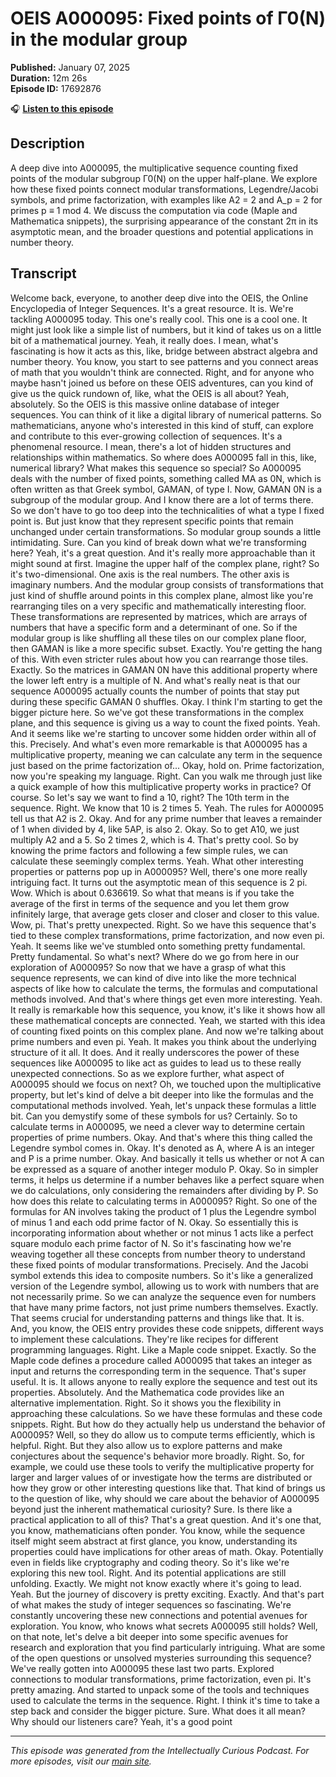 # OEIS A000095: Fixed points of Γ0(N) in the modular group

**Published:** January 07, 2025  
**Duration:** 12m 26s  
**Episode ID:** 17692876

🎧 **[Listen to this episode](https://intellectuallycurious.buzzsprout.com/2529712/episodes/17692876-oeis-a000095-fixed-points-of-γ0n-in-the-modular-group)**

## Description

A deep dive into A000095, the multiplicative sequence counting fixed points of the modular subgroup Γ0(N) on the upper half-plane. We explore how these fixed points connect modular transformations, Legendre/Jacobi symbols, and prime factorization, with examples like A2 = 2 and A_p = 2 for primes p ≡ 1 mod 4. We discuss the computation via code (Maple and Mathematica snippets), the surprising appearance of the constant 2π in its asymptotic mean, and the broader questions and potential applications in number theory.

## Transcript

Welcome back, everyone, to another deep dive into the OEIS, the Online Encyclopedia of Integer Sequences. It's a great resource. It is. We're tackling A000095 today. This one's really cool. This one is a cool one. It might just look like a simple list of numbers, but it kind of takes us on a little bit of a mathematical journey. Yeah, it really does. I mean, what's fascinating is how it acts as this, like, bridge between abstract algebra and number theory. You know, you start to see patterns and you connect areas of math that you wouldn't think are connected. Right, and for anyone who maybe hasn't joined us before on these OEIS adventures, can you kind of give us the quick rundown of, like, what the OEIS is all about? Yeah, absolutely. So the OEIS is this massive online database of integer sequences. You can think of it like a digital library of numerical patterns. So mathematicians, anyone who's interested in this kind of stuff, can explore and contribute to this ever-growing collection of sequences. It's a phenomenal resource. I mean, there's a lot of hidden structures and relationships within mathematics. So where does A000095 fall in this, like, numerical library? What makes this sequence so special? So A000095 deals with the number of fixed points, something called MA as 0N, which is often written as that Greek symbol, GAMAN, of type I. Now, GAMAN 0N is a subgroup of the modular group. And I know there are a lot of terms there. So we don't have to go too deep into the technicalities of what a type I fixed point is. But just know that they represent specific points that remain unchanged under certain transformations. So modular group sounds a little intimidating. Sure. Can you kind of break down what we're transforming here? Yeah, it's a great question. And it's really more approachable than it might sound at first. Imagine the upper half of the complex plane, right? So it's two-dimensional. One axis is the real numbers. The other axis is imaginary numbers. And the modular group consists of transformations that just kind of shuffle around points in this complex plane, almost like you're rearranging tiles on a very specific and mathematically interesting floor. These transformations are represented by matrices, which are arrays of numbers that have a specific form and a determinant of one. So if the modular group is like shuffling all these tiles on our complex plane floor, then GAMAN is like a more specific subset. Exactly. You're getting the hang of this. With even stricter rules about how you can rearrange those tiles. Exactly. So the matrices in GAMAN 0N have this additional property where the lower left entry is a multiple of N. And what's really neat is that our sequence A000095 actually counts the number of points that stay put during these specific GAMAN 0 shuffles. Okay. I think I'm starting to get the bigger picture here. So we've got these transformations in the complex plane, and this sequence is giving us a way to count the fixed points. Yeah. And it seems like we're starting to uncover some hidden order within all of this. Precisely. And what's even more remarkable is that A000095 has a multiplicative property, meaning we can calculate any term in the sequence just based on the prime factorization of... Okay, hold on. Prime factorization, now you're speaking my language. Right. Can you walk me through just like a quick example of how this multiplicative property works in practice? Of course. So let's say we want to find a 10, right? The 10th term in the sequence. Right. We know that 10 is 2 times 5. Yeah. The rules for A000095 tell us that A2 is 2. Okay. And for any prime number that leaves a remainder of 1 when divided by 4, like 5AP, is also 2. Okay. So to get A10, we just multiply A2 and a 5. So 2 times 2, which is 4. That's pretty cool. So by knowing the prime factors and following a few simple rules, we can calculate these seemingly complex terms. Yeah. What other interesting properties or patterns pop up in A000095? Well, there's one more really intriguing fact. It turns out the asymptotic mean of this sequence is 2 pi. Wow. Which is about 0.636619. So what that means is if you take the average of the first in terms of the sequence and you let them grow infinitely large, that average gets closer and closer and closer to this value. Wow, pi. That's pretty unexpected. Right. So we have this sequence that's tied to these complex transformations, prime factorization, and now even pi. Yeah. It seems like we've stumbled onto something pretty fundamental. Pretty fundamental. So what's next? Where do we go from here in our exploration of A000095? So now that we have a grasp of what this sequence represents, we can kind of dive into like the more technical aspects of like how to calculate the terms, the formulas and computational methods involved. And that's where things get even more interesting. Yeah. It really is remarkable how this sequence, you know, it's like it shows how all these mathematical concepts are connected. Yeah, we started with this idea of counting fixed points on this complex plane. And now we're talking about prime numbers and even pi. Yeah. It makes you think about the underlying structure of it all. It does. And it really underscores the power of these sequences like A000095 to like act as guides to lead us to these really unexpected connections. So as we explore further, what aspect of A000095 should we focus on next? Oh, we touched upon the multiplicative property, but let's kind of delve a bit deeper into like the formulas and the computational methods involved. Yeah, let's unpack these formulas a little bit. Can you demystify some of these symbols for us? Certainly. So to calculate terms in A000095, we need a clever way to determine certain properties of prime numbers. Okay. And that's where this thing called the Legendre symbol comes in. Okay. It's denoted as A, where A is an integer and P is a prime number. Okay. And basically it tells us whether or not A can be expressed as a square of another integer modulo P. Okay. So in simpler terms, it helps us determine if a number behaves like a perfect square when we do calculations, only considering the remainders after dividing by P. So how does this relate to calculating terms in A000095? Right. So one of the formulas for AN involves taking the product of 1 plus the Legendre symbol of minus 1 and each odd prime factor of N. Okay. So essentially this is incorporating information about whether or not minus 1 acts like a perfect square modulo each prime factor of N. So it's fascinating how we're weaving together all these concepts from number theory to understand these fixed points of modular transformations. Precisely. And the Jacobi symbol extends this idea to composite numbers. So it's like a generalized version of the Legendre symbol, allowing us to work with numbers that are not necessarily prime. So we can analyze the sequence even for numbers that have many prime factors, not just prime numbers themselves. Exactly. That seems crucial for understanding patterns and things like that. It is. And, you know, the OEIS entry provides these code snippets, different ways to implement these calculations. They're like recipes for different programming languages. Right. Like a Maple code snippet. Exactly. So the Maple code defines a procedure called A000095 that takes an integer as input and returns the corresponding term in the sequence. That's super useful. It is. It allows anyone to really explore the sequence and test out its properties. Absolutely. And the Mathematica code provides like an alternative implementation. Right. So it shows you the flexibility in approaching these calculations. So we have these formulas and these code snippets. Right. But how do they actually help us understand the behavior of A000095? Well, so they do allow us to compute terms efficiently, which is helpful. Right. But they also allow us to explore patterns and make conjectures about the sequence's behavior more broadly. Right. So, for example, we could use these tools to verify the multiplicative property for larger and larger values of or investigate how the terms are distributed or how they grow or other interesting questions like that. That kind of brings us to the question of like, why should we care about the behavior of A000095 beyond just the inherent mathematical curiosity? Sure. Is there like a practical application to all of this? That's a great question. And it's one that, you know, mathematicians often ponder. You know, while the sequence itself might seem abstract at first glance, you know, understanding its properties could have implications for other areas of math. Okay. Potentially even in fields like cryptography and coding theory. So it's like we're exploring this new tool. Right. And its potential applications are still unfolding. Exactly. We might not know exactly where it's going to lead. Yeah. But the journey of discovery is pretty exciting. Exactly. And that's part of what makes the study of integer sequences so fascinating. We're constantly uncovering these new connections and potential avenues for exploration. You know, who knows what secrets A000095 still holds? Well, on that note, let's delve a bit deeper into some specific avenues for research and exploration that you find particularly intriguing. What are some of the open questions or unsolved mysteries surrounding this sequence? We've really gotten into A000095 these last two parts. Explored connections to modular transformations, prime factorization, even pi. It's pretty amazing. And started to unpack some of the tools and techniques used to calculate the terms in the sequence. Right. I think it's time to take a step back and consider the bigger picture. Sure. What does it all mean? Why should our listeners care? Yeah, it's a good point

---
*This episode was generated from the Intellectually Curious Podcast. For more episodes, visit our [main site](https://intellectuallycurious.buzzsprout.com).*
